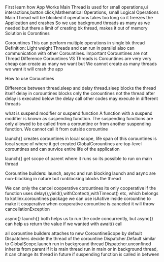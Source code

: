 First learn how App Works
	Main Thread is used for small operations,ui interactions,button click,Mathematical Operations, small Logical Operations
	Main Thread will be blocked if operations takes too long so it freezes the Application and crashes
	So we use background threads as many as we needed
	but there a limit of creating bk thread, makes it out of memory
	Solution is Corontines

Corountines
	This can perform multiple operations in single bk thread
	Definition: Light weight Threads and can run in parallel also can communication with other Corountines. Important Corountines are not Thread
	Difference Corountines VS Threads is Corountines are very very cheap can create as many we want but We cannot create as many threads we want it will crash the app

How to use Corountines


Difference between thread.sleep and delay
	thread.sleep blocks the thread itself
	delay in corountines blocks only the corountines not the thread
	after delay is executed below the delay call other codes may execute in different threads

what is suspend modifier or suspend function
	A function with a suspend modifier is known as suspending function.
	The suspending functions are only allowed to be called from a corountine or from another suspending function.
	We cannot call it from outside corountine

launch{} creates corountines in local scope, life span of this corountines is local scope of where it get created
GlobalCorountines are top-level corountines and can survice entire life of the application

launch{} get scope of parent where it runs so its possible to run on main thread

Corountine builders: launch, async and run blocking
launch and async are non-blocking in nature but runblocking blocks the thread

We can only the cancel cooperative corountines
	its only cooperative if the function uses delay(),yield(),withContect(,withTimeout() etc, which belongs to kotlinx.corountines package
	we can use isActive inside corountine to make it cooperative
	when cooperative corountine is canceled it will throw cancellationException

async{}
launch{}
	both helps us to run the code concurrently, but async{} can help us return the value if we wanted with await() call

all corountine builders attaches to new CorountineScope by default
Dispatchers decide the thread of the corountine
Dispatcher.Default similar to GlobalScope.launch run in background thread
Dispatcher.unconfined inherits from parent if it is main thread run in main or in background thread, it can change its thread in future if suspending function is called in between
